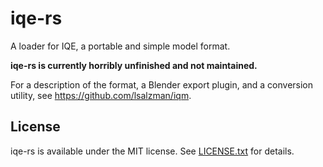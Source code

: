 # iqe-rs
A loader for IQE, a portable and simple model format.

**iqe-rs is currently horribly unfinished and not maintained.**

For a description of the format, a Blender export plugin, and a conversion utility, see https://github.com/lsalzman/iqm.

## License
iqe-rs is available under the MIT license. See [LICENSE.txt](LICENSE.txt) for details.
